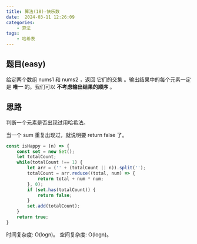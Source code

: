 ```yaml
---
title: 算法(18)-快乐数
date:  2024-03-11 12:26:09
categories:
    - 算法
tags:
    - 哈希表
---
```


## 题目(easy)

给定两个数组 nums1 和 nums2 ，返回 它们的交集 。输出结果中的每个元素一定是 **唯一** 的。我们可以 **不考虑输出结果的顺序** 。

<!-- more -->

## 思路

判断一个元素是否出现过用哈希法。

当一个 sum 重复出现过，就说明要 return false 了。

```javascript
const isHappy = (n) => {
    const set = new Set();
    let totalCount;
    while(totalCount !== 1) {
        let arr = ('' + (totalCount || n)).split('');
        totalCount = arr.reduce((total, num) => {
            return total + num * num;
        }, 0);
        if (set.has(totalCount)) {
            return false;
        }
        set.add(totalCount);
    }
    return true;
}
```

时间复杂度: O(logn)。
空间复杂度: O(logn)。
